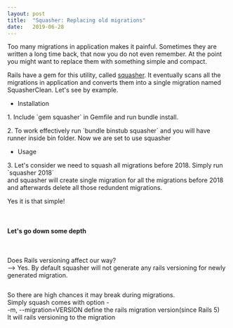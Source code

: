 ```yaml
---
layout: post
title:  "Squasher: Replacing old migrations"
date:   2019-06-28
---
```


Too many migrations in application makes it painful. Sometimes they are written a long time back, that 
now you do not even remember. At the point you might want to replace them with something simple and compact.

<p>Rails have a gem for this utility, called <a href="https://github.com/jalkoby/squasher#readme">squasher</a>.
It eventually scans all the migrations in application and converts them into a single migration named SquasherClean.
 Let's see by example.</p>

- Installation
 
<p>1. Include `gem squasher` in Gemfile and run bundle install.</p>

<p>2. To work effectively run `bundle binstub squasher` and you will have runner inside bin folder. 
Now we are set to use squasher</p>

- Usage

<p>3. Let's consider we need to squash all migrations before 2018. Simply 
 run `squasher 2018`<br>
and squasher will create single migration for all the migrations before 2018 and afterwards delete all those 
redundent migrations.</p>
<p> Yes it is that simple!</p>
<br>

<h4>Let's go down some depth</h4><br>
<p>Does Rails versioning affect our way?<br>
--> Yes. By default squasher will not generate any rails versioning for newly generated migration.</p>
<img src="{{ '/assets/img/squasher1.png' | prepend: site.baseurl }}" alt="">

<p>So there are high chances it may break during migrations.<br>
Simply squash comes with option - <br>
 -m, --migration=VERSION  define the rails migration version(since Rails 5)<br>
 It will rails versioning to the migration </p>
 
<img src="{{ '/assets/img/squasher2.png' | prepend: site.baseurl }}" alt="">
